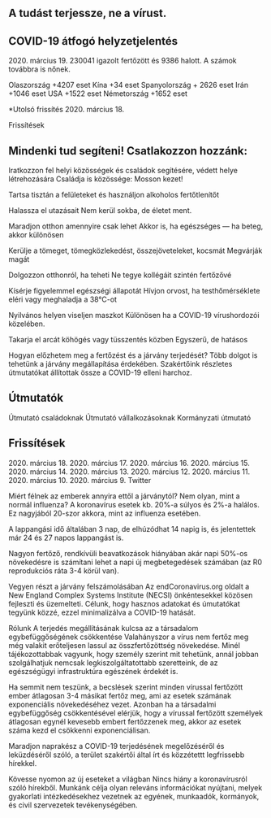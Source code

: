 ## A tudást terjessze, ne a vírust.

## COVID-19 átfogó helyzetjelentés

2020\. március 19.
230041 igazolt fertőzött
és 9386 halott. A számok továbbra is nőnek.

Olaszország +4207 eset
Kína +34 eset
Spanyolország + 2626 eset
Irán +1046 eset
USA +1522 eset
Németország +1652 eset


*Utolsó frissítés 2020\. március 18.

Frissítések

## Mindenki tud segíteni! Csatlakozzon hozzánk:

Iratkozzon fel
helyi közösségek és családok segítésére, védett helye létrehozására
Családja is közössége:
Mosson kezet!

Tartsa tisztán a felületeket és használjon alkoholos fertőtlenítőt



Halassza el utazásait
Nem kerül sokba, de életet ment.


Maradjon otthon amennyire csak lehet
Akkor is, ha egészséges — ha beteg, akkor különösen

Kerülje a tömeget, tömegközlekedést, összejöveteleket, kocsmát
Megvárják magát


Dolgozzon otthonról, ha teheti
Ne tegye kollégáit szintén fertőzővé

Kísérje figyelemmel egészségi állapotát
Hívjon orvost, ha testhőmérséklete eléri vagy meghaladja a 38°C-ot


Nyilvános helyen viseljen maszkot
Különösen ha a COVID-19 vírushordozói közelében.


Takarja el arcát köhögés vagy tüsszentés közben
Egyszerű, de hatásos


Hogyan előzhetem meg a fertőzést és a járvány terjedését?
Több dolgot is tehetünk a járvány megállapítása érdekében. Szakértőink részletes útmutatókat állítottak össze a COVID-19 elleni harchoz.


## Útmutatók

Útmutató családoknak
Útmutató vállalkozásoknak
Kormányzati útmutató


## Frissítések


2020\. március 18.
2020\. március 17.
2020\. március 16.
2020\. március 15.
2020\. március 14.
2020\. március 13.
2020\. március 12.
2020\. március 11.
2020\. március 10.
2020\. március 9.
Twitter

Miért félnek az emberek annyira ettől a járványtól? Nem olyan, mint a normál influenza?
A koronavírus esetek kb. 20%-a súlyos és 2%-a halálos. Ez nagyjából 20-szor akkora, mint az influenza esetében.

A lappangási idő általában 3 nap, de elhúzódhat 14 napig is, és jelentettek már 24 és 27 napos lappangást is.

Nagyon fertőző, rendkívüli beavatkozások hiányában akár napi 50%-os növekedésre is számítani lehet a napi új megbetegedések számában (az R0 reprodukciós ráta 3-4 körül van).

Vegyen részt a járvány felszámolásában
Az endCoronavirus.org oldalt a New England Complex Systems Institute (NECSI) önkéntesekkel közösen fejleszti és üzemelteti. Célunk, hogy hasznos adatokat és úmutatókat tegyünk közzé, ezzel minimalizálva a COVID-19 hatását.

Rólunk
A terjedés megállításának kulcsa az a társadalom egybefüggőségének csökkentése
Valahányszor a vírus nem fertőz meg még valakit erőteljesen lassul az összfertőzöttség növekedése. Minél tájékozottabbak vagyunk, hogy személy szerint mit tehetünk, annál jobban szolgálhatjuk nemcsak legkiszolgáltatottabb szeretteink, de az egészségügyi infrastruktúra egészének érdekét is.

Ha semmit nem teszünk, a becslések szerint minden vírussal fertőzött ember átlagosan 3-4 másikat fertőz meg, ami az esetek számának exponenciális növekedéséhez vezet. Azonban ha a társadalmi egybefüggőség csökkentésével elérjük, hogy a vírussal fertőzött személyek átlagosan egynél kevesebb embert fertőzzenek meg, akkor az esetek száma kezd el csökkenni exponenciálisan.

Maradjon naprakész a COVID-19 terjedésének megelőzéséről és leküzdéséről szóló, a terület szakértői által írt és közzétettt legfrissebb hírekkel.

Kövesse nyomon az új eseteket a világban
Nincs hiány a koronavírusról szóló hírekből. Munkánk célja olyan releváns információkat nyújtani, melyek gyakorlati intézkedésekhez vezetnek az egyének, munkaadók, kormányok, és civil szervezetek tevékenységében.
